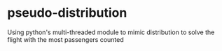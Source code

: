 # pseudo-distribution
Using python's multi-threaded module to mimic distribution to solve the flight with the most passengers counted
